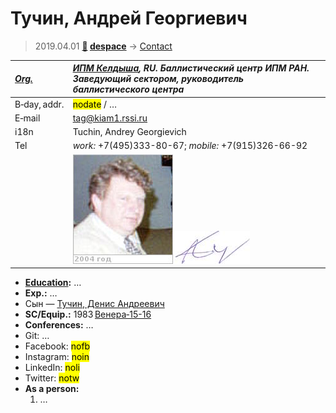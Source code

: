 # Тучин, Андрей Георгиевич
> 2019.04.01 **[🚀](../index/index.md) [despace](index.md)** → [Contact](contact.md)

|*[Org.](contact.md)*|*[ИПМ Келдыша](zz_keldysh_ipm.md), RU. Баллистический центр ИПМ РАН. Заведующий сектором, руководитель баллистического центра*|
|:--|:--|
|B‑day, addr.| <mark>nodate</mark> / … |
|E‑mail| <tag@kiam1.rssi.ru> |
|i18n| Tuchin, Andrey Georgievich |
|Tel| *work:* +7(495)333-80-67; *mobile:* +7(915)326-66-92 |
|| [![](f/contact/t/tuchin_001_photo_thumb.jpg)](f/contact/t/tuchin_001_photo.jpg) [![](f/contact/t/tuchin_001_sign_thumb.jpg)](f/contact/t/tuchin_001_sign.png) |

   - **[Education](edu.md):** …
   - **Exp.:** …
   - Сын — [Тучин, Денис Андреевич](zz_tuchin2.md)
   - **SC/Equip.:** 1983 [Венера‑15-16](venera_15_16.md)
   - **Conferences:** …
   - Git: …
   - Facebook: <mark>nofb</mark>
   - Instagram: <mark>noin</mark>
   - LinkedIn: <mark>noli</mark>
   - Twitter: <mark>notw</mark>
   - **As a person:**
      1. …
